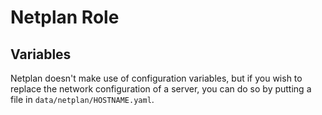 # Netplan Role
## Variables
Netplan doesn't make use of configuration variables, but if you wish to replace the network configuration of a server, you can do so by putting a file in `data/netplan/HOSTNAME.yaml`.

